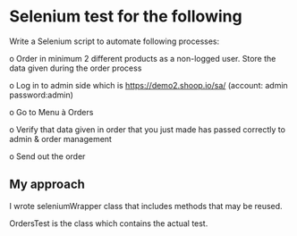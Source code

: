 # Selenium test for the following
Write a Selenium script to automate following processes:

o   Order in minimum 2 different products as a non-logged user. Store the data given during the order process

o   Log in to admin side which is https://demo2.shoop.io/sa/   (account: admin password:admin)

o   Go to Menu à Orders

o   Verify that data given in order that you just made has passed correctly to admin & order management

o   Send out the order

## My approach

I wrote seleniumWrapper class that includes methods that may be reused.

OrdersTest is the class which contains the actual test.
